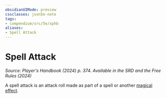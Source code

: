 ```yaml
---
obsidianUIMode: preview
cssclasses: json5e-note
tags:
- compendium/src/5e/xphb
aliases:
- Spell Attack
---
```

# Spell Attack
*Source: Player's Handbook (2024) p. 374. Available in the <span title='Systems Reference Document (5.2)'>SRD</span> and the Free Rules (2024)* 

A spell attack is an attack roll made as part of a spell or another [magical effect](/3-Mechanics/CLI/variant-rules/magical-effect-xphb.md).